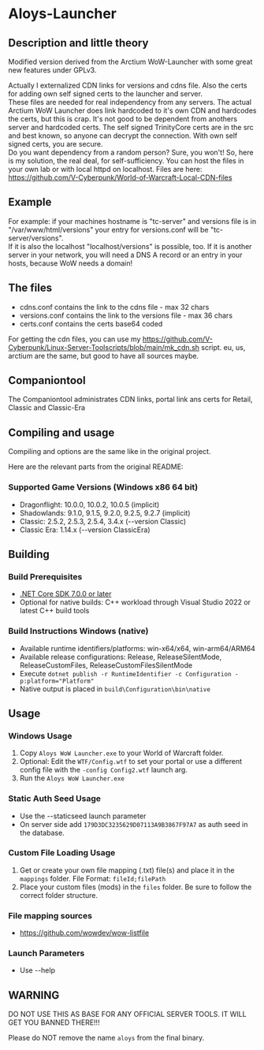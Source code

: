 # Aloys-Launcher
## Description and little theory
Modified version derived from the Arctium WoW-Launcher with some great new features under GPLv3.

Actually I externalized CDN links for versions and cdns file. Also the certs for adding own self signed certs to the launcher and server.<br />
These files are needed for real independency from any servers. The actual Arctium WoW Launcher does link hardcoded to it's own CDN and hardcodes the certs, but this is crap. It's not good to be dependent from anothers server and hardcoded certs. The self signed TrinityCore certs are in the src and best known, so anyone can decrypt the connection. With own self signed certs, you are secure.<br />
Do you want dependency from a random person? Sure, you won't! So, here is my solution, the real deal, for self-sufficiency.
You can host the files in your own lab or with local httpd on localhost. Files are here: https://github.com/V-Cyberpunk/World-of-Warcraft-Local-CDN-files

## Example
For example: if your machines hostname is "tc-server" and versions file is in "/var/www/html/versions" your entry for versions.conf will be "tc-server/versions".<br />
If it is also the localhost "localhost/versions" is possible, too. If it is another server in your network, you will need a DNS A record or an entry in your hosts, because WoW needs a domain!

## The files
- cdns.conf contains the link to the cdns file - max 32 chars
- versions.conf contains the link to the versions file - max 36 chars
- certs.conf contains the certs base64 coded

For getting the cdn files, you can use my https://github.com/V-Cyberpunk/Linux-Server-Toolscripts/blob/main/mk_cdn.sh script. eu, us, arctium are the same, but good to have all sources maybe.

## Companiontool
The Companiontool administrates CDN links, portal link ans certs for Retail, Classic and Classic-Era

## Compiling and usage

Compiling and options are the same like in the original project.

Here are the relevant parts from the original README:

### Supported Game Versions (Windows x86 64 bit)
* Dragonflight: 10.0.0, 10.0.2, 10.0.5 (implicit)
* Shadowlands: 9.1.0, 9.1.5, 9.2.0, 9.2.5, 9.2.7 (implicit)
* Classic: 2.5.2, 2.5.3, 2.5.4, 3.4.x (--version Classic)
* Classic Era: 1.14.x (--version ClassicEra)

## Building

### Build Prerequisites
* [.NET Core SDK 7.0.0 or later](https://dotnet.microsoft.com/download/dotnet/7.0)
* Optional for native builds: C++ workload through Visual Studio 2022 or latest C++ build tools

### Build Instructions Windows (native)
* Available runtime identifiers/platforms: win-x64/x64, win-arm64/ARM64
* Available release configurations: Release, ReleaseSilentMode, ReleaseCustomFiles, ReleaseCustomFilesSilentMode
* Execute `dotnet publish -r RuntimeIdentifier -c Configuration -p:platform="Platform"`
* Native output is placed in `build\Configuration\bin\native`

## Usage

### Windows Usage
1. Copy `Aloys WoW Launcher.exe` to your World of Warcraft folder.
2. Optional: Edit the `WTF/Config.wtf` to set your portal or use a different config file with the `-config Config2.wtf` launch arg.
3. Run the `Aloys WoW Launcher.exe`

### Static Auth Seed Usage
* Use the --staticseed launch parameter
* On server side add `179D3DC3235629D07113A9B3867F97A7` as auth seed in the database.

### Custom File Loading Usage
1. Get or create your own file mapping (.txt) file(s) and place it in the `mappings` folder.
   File Format: `fileId;filePath`
2. Place your custom files (mods) in the `files` folder. Be sure to follow the correct folder structure.

### File mapping sources
* https://github.com/wowdev/wow-listfile

### Launch Parameters
* Use --help

## WARNING

DO NOT USE THIS AS BASE FOR ANY OFFICIAL SERVER TOOLS.
IT WILL GET YOU BANNED THERE!!!

Please do NOT remove the name `aloys` from the final binary.
